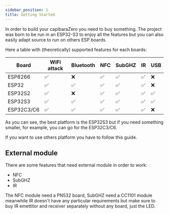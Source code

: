 ```yaml
---
sidebar_position: 1
title: Getting Started
---
```


In order to build your capibaraZero you need to buy something. The project was born to be run in an ESP32-S3 to enjoy all the features but you can also easily adapt source to run on others ESP boards. 

Here a table with (theoretically) supported features for each boards:

|    Board    |     WiFi attack    |       Bluetooth     |         NFC        |        SubGHZ      |         IR         | USB |
|-------------|--------------------|---------------------|--------------------|--------------------|--------------------|-----|
|   ESP8266   | :white_check_mark: |         :x:         | :white_check_mark: | :white_check_mark: | :white_check_mark: | :x: |
|    ESP32    | :white_check_mark: |  :white_check_mark: | :white_check_mark: | :white_check_mark: | :white_check_mark: | :x: |
|   ESP32S2   | :white_check_mark: |         :x:         | :white_check_mark: | :white_check_mark: | :white_check_mark: | :white_check_mark: |
|   ESP32S3   | :white_check_mark: |  :white_check_mark: | :white_check_mark: | :white_check_mark: | :white_check_mark: | :white_check_mark: |
|  ESP32C3/C6 | :white_check_mark: |  :white_check_mark: | :white_check_mark: | :white_check_mark: | :white_check_mark: | :x: |

As you can see, the best platform is the ESP32S3 but if you need something smaller, for example, you can go for the ESP32C3/C6.

If you want to use others platform you have to follow this guide.

## External module

There are some features that need external module in order to work:

- NFC
- SubGHZ
- IR

The NFC module need a PN532 board, SubGHZ need a CC1101 module meanwhile IR doesn't have any particular requirements but make sure to buy IR emettitor and receiver separately without any board, just the LED.
